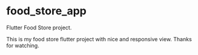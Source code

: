# food_store_app

Flutter Food Store project.

This is my food store flutter project with nice and responsive view.
Thanks for watching.
